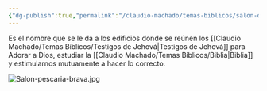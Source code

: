 ```yaml
---
{"dg-publish":true,"permalink":"/claudio-machado/temas-biblicos/salon-del-reino/"}
---
```


Es el nombre que se le da a los edificios donde se reúnen los [[Claudio Machado/Temas Bíblicos/Testigos de Jehová\|Testigos de Jehová]] para Adorar a Dios, estudiar la [[Claudio Machado/Temas Bíblicos/Biblia\|Biblia]] y estimularnos mutuamente a hacer lo correcto.


![Salon-pescaria-brava.jpg](/img/user/07%20-%20Personal/Im%C3%A1genes/Salon-pescaria-brava.jpg)
